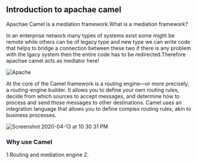 ## Introduction to apachae camel

Apachae Camel is a mediation framework.What is a mediation framework?

In an enterprise network many types of systems exist some might be remote while others can be of legacy type and new type
we can write code that helps to bridge a connection between these two if there is any problem with the lgacy system then the entire code has to be redirected.Therefore apachae camel acts as mediator here!

![Apache](https://user-images.githubusercontent.com/51193242/79125907-8bbd8b00-7dbc-11ea-99d7-ddbef732c786.png)

At the core of the Camel framework is a routing engine—or more precisely, a routing-engine builder. It allows you to define your own routing rules, decide from which sources to accept messages, and determine how to process and send those messages to other destinations. Camel uses an integration language that allows you to define complex routing rules, akin to business processes. 

![Screenshot 2020-04-13 at 10 30 31 PM](https://user-images.githubusercontent.com/51193242/79140991-8a00c100-7dd6-11ea-9432-c49ce31e92e4.png)



### Why use Camel

1.Routing and mediation engine
2.


